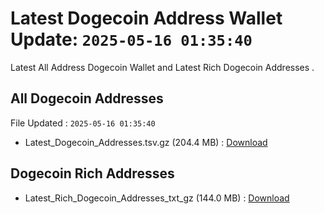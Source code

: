 # Latest Dogecoin Address Wallet Update: `2025-05-16 01:35:40`

Latest All Address Dogecoin Wallet and Latest Rich Dogecoin Addresses .

## All Dogecoin Addresses

File Updated : `2025-05-16 01:35:40`

- Latest_Dogecoin_Addresses.tsv.gz (204.4 MB) : [Download](https://github.com/Pymmdrza/Rich-Address-Wallet/releases/tag/Dogecoin)

## Dogecoin Rich Addresses

- Latest_Rich_Dogecoin_Addresses_txt_gz (144.0 MB) : [Download](https://github.com/Pymmdrza/Rich-Address-Wallet/releases/tag/Dogecoin)
